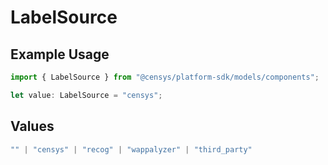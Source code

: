 # LabelSource

## Example Usage

```typescript
import { LabelSource } from "@censys/platform-sdk/models/components";

let value: LabelSource = "censys";
```

## Values

```typescript
"" | "censys" | "recog" | "wappalyzer" | "third_party"
```